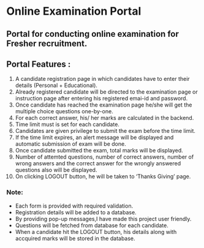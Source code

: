 # Online Examination Portal
## Portal for conducting online examination for Fresher recruitment.
  
## Portal Features :

1. A candidate registration page in which candidates have to enter their details (Personal + Educational).
2. Already registered candidate will be directed to the examination page or instruction page after entering his registered emai-id and password.
3. Once candidate has reached the examination page he/she will get the multiple choice questions one-by-one.
4. For each correct answer, his/ her marks are calculated in the backend.
5. Time limit must is set for each candidate.
6. Candidates are given privilege to submit the exam before the time limit.
7. If the time limit expires, an alert message will be displayed and automatic submission of exam will be done.
8. Once candidate submitted the exam, total marks will be displayed.
9. Number of attemted questions, number of correct answers, number of wrong answers and the correct answer for the wrongly answered questions also will be displayed.
10. On clicking LOGOUT button, he will be taken to ‘Thanks Giving’ page.
### Note:
   * Each form is provided with required validation.
   * Registration details will be added to a database. 
   * By providing pop-up messages,I have made this project user friendly.
   * Questions will be fetched from database for each candidate.
   * When a candidate hit the LOGOUT button, his details along with accquired marks will be stored in the database.

